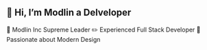 ## 👋 Hi, I’m Modlin a Delveloper
🌟 Modlin Inc Supreme Leader
✏️ Experienced Full Stack Developer
🎨 Passionate about Modern Design
